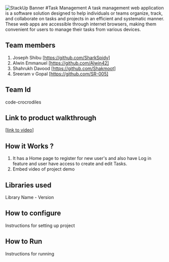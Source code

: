 ![StackUp Banner]([https://tinkerhub.frappe.cloud/files/stackup%20banner.jpeg])
#Task Management 
A task management web application is a software solution designed to help individuals or teams organize, track, and collaborate on tasks and projects in an efficient and systematic manner. These web apps are accessible through internet browsers, making them convenient for users to manage their tasks from various devices. 


## Team members
1. Joseph Shibu [https://github.com/SharkSpidy]
2. Alwin Emmanuel [https://github.com/Alwin42]
3. Shahrukh Davood [https://github.com/Shakmoot]
4. Sreeram v Gopal [https://github.com/SR-005]
## Team Id
code-crocrodiles
## Link to product walkthrough
[[link to video](https://drive.google.com/file/d/1Y74saCWTh67DeQCfGIsJEj7z1jkoOgbr/view?usp=sharing)]
## How it Works ?
1. It has a Home page to register for new user's and also have Log in feature and user have access to create and edit Tasks. 
2. Embed video of project demo
## Libraries used
Library Name - Version
## How to configure
Instructions for setting up project
## How to Run
Instructions for running

